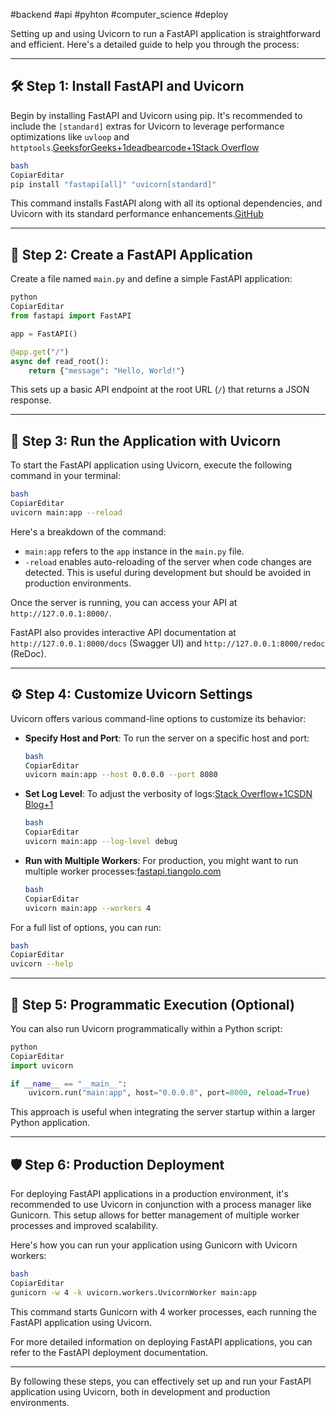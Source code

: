 #backend #api #pyhton #computer_science #deploy 

[](https://tse2.mm.bing.net/th?id=OIP.JziQAB_Vvko941EYH1L9wwHaEa&w=282&h=282&c=7)

[](https://tse2.mm.bing.net/th?id=OIP.yahCkR7fO1wRnzJ17bkbbwHaDP&w=207&h=207&c=7)

[](https://tse1.mm.bing.net/th?id=OIP.0HJ3yozGXQF7xW9eqQwz1gHaHa&w=474&h=474&c=7)

[](https://tse2.mm.bing.net/th?id=OIP.eHRT1PkRXgVsKJW-ERlXqgHaFa&w=346&h=346&c=7)

Setting up and using Uvicorn to run a FastAPI application is straightforward and efficient. Here's a detailed guide to help you through the process:

---

## 🛠️ Step 1: Install FastAPI and Uvicorn

Begin by installing FastAPI and Uvicorn using pip. It's recommended to include the `[standard]` extras for Uvicorn to leverage performance optimizations like `uvloop` and `httptools`.[GeeksforGeeks+1deadbearcode+1](https://www.geeksforgeeks.org/install-fastapi-and-run-your-first-fastapi-server-on-windows/?utm_source=chatgpt.com)[Stack Overflow](https://stackoverflow.com/questions/77001129/how-to-configure-fastapi-logging-so-that-it-works-both-with-uvicorn-locally-and?utm_source=chatgpt.com)

```bash
bash
CopiarEditar
pip install "fastapi[all]" "uvicorn[standard]"

```

This command installs FastAPI along with all its optional dependencies, and Uvicorn with its standard performance enhancements.[GitHub](https://github.com/fastapi/fastapi/discussions/6851?utm_source=chatgpt.com)

---

## 📝 Step 2: Create a FastAPI Application

Create a file named `main.py` and define a simple FastAPI application:

```python
python
CopiarEditar
from fastapi import FastAPI

app = FastAPI()

@app.get("/")
async def read_root():
    return {"message": "Hello, World!"}

```

This sets up a basic API endpoint at the root URL (`/`) that returns a JSON response.

---

## 🚀 Step 3: Run the Application with Uvicorn

To start the FastAPI application using Uvicorn, execute the following command in your terminal:

```bash
bash
CopiarEditar
uvicorn main:app --reload

```

Here's a breakdown of the command:

- `main:app` refers to the `app` instance in the `main.py` file.
- `-reload` enables auto-reloading of the server when code changes are detected. This is useful during development but should be avoided in production environments.

Once the server is running, you can access your API at `http://127.0.0.1:8000/`.

FastAPI also provides interactive API documentation at `http://127.0.0.1:8000/docs` (Swagger UI) and `http://127.0.0.1:8000/redoc` (ReDoc).

---

## ⚙️ Step 4: Customize Uvicorn Settings

Uvicorn offers various command-line options to customize its behavior:

- **Specify Host and Port**: To run the server on a specific host and port:
    
    ```bash
    bash
    CopiarEditar
    uvicorn main:app --host 0.0.0.0 --port 8080
    
    ```
    
- **Set Log Level**: To adjust the verbosity of logs:[Stack Overflow+1CSDN Blog+1](https://stackoverflow.com/questions/77001129/how-to-configure-fastapi-logging-so-that-it-works-both-with-uvicorn-locally-and?utm_source=chatgpt.com)
    
    ```bash
    bash
    CopiarEditar
    uvicorn main:app --log-level debug
    
    ```
    
- **Run with Multiple Workers**: For production, you might want to run multiple worker processes:[fastapi.tiangolo.com](https://fastapi.tiangolo.com/deployment/server-workers/?utm_source=chatgpt.com)
    
    ```bash
    bash
    CopiarEditar
    uvicorn main:app --workers 4
    
    ```
    

For a full list of options, you can run:

```bash
bash
CopiarEditar
uvicorn --help

```

---

## 🧪 Step 5: Programmatic Execution (Optional)

You can also run Uvicorn programmatically within a Python script:

```python
python
CopiarEditar
import uvicorn

if __name__ == "__main__":
    uvicorn.run("main:app", host="0.0.0.0", port=8000, reload=True)

```

This approach is useful when integrating the server startup within a larger Python application.

---

## 🛡️ Step 6: Production Deployment

For deploying FastAPI applications in a production environment, it's recommended to use Uvicorn in conjunction with a process manager like Gunicorn. This setup allows for better management of multiple worker processes and improved scalability.

Here's how you can run your application using Gunicorn with Uvicorn workers:

```bash
bash
CopiarEditar
gunicorn -w 4 -k uvicorn.workers.UvicornWorker main:app

```

This command starts Gunicorn with 4 worker processes, each running the FastAPI application using Uvicorn.

For more detailed information on deploying FastAPI applications, you can refer to the FastAPI deployment documentation.

---

By following these steps, you can effectively set up and run your FastAPI application using Uvicorn, both in development and production environments.